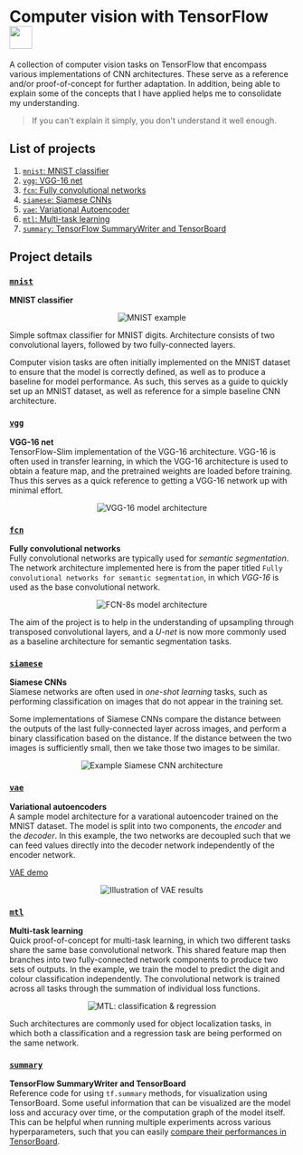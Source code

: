 # Computer vision with TensorFlow <img src="https://cdn-images-1.medium.com/max/256/1*cKG1LJvVTaWqSkYSyVqtsQ.png" width="40px" />
A collection of computer vision tasks on TensorFlow that encompass various implementations of CNN architectures. These serve as a reference and/or proof-of-concept for further adaptation. In addition, being able to explain some of the concepts that I have applied helps me to consolidate my understanding.

> If you can't explain it simply, you don't understand it well enough.

## List of projects
1. [`mnist`: MNIST classifier](#mnist)
1. [`vgg`: VGG-16 net](#vgg)
1. [`fcn`: Fully convolutional networks](#fcn)
1. [`siamese`: Siamese CNNs](#siamese)
1. [`vae`: Variational Autoencoder](#vae)
1. [`mtl`: Multi-task learning](#mtl)
1. [`summary`: TensorFlow SummaryWriter and TensorBoard](#summary)


## Project details
### [`mnist`](./mnist/)
**MNIST classifier**  
<p align="center">
    <img alt="MNIST example"
         src="https://www.tensorflow.org/images/mnist_0-9.png" />
</p>

Simple softmax classifier for MNIST digits. Architecture consists of two convolutional layers, followed by two fully-connected layers.

Computer vision tasks are often initially implemented on the MNIST dataset to ensure that the model is correctly defined, as well as to produce a baseline for model performance. As such, this serves as a guide to quickly set up an MNIST dataset, as well as reference for a simple baseline CNN architecture.

### [`vgg` ](./vgg/)
**VGG-16 net**  
TensorFlow-Slim implementation of the VGG-16 architecture. VGG-16 is often used in transfer learning, in which the VGG-16 architecture is used to obtain a feature map, and the pretrained weights are loaded before training. Thus this serves as a quick reference to getting a VGG-16 network up with minimal effort.

<p align="center">
    <img alt="VGG-16 model architecture" 
         src="https://qph.fs.quoracdn.net/main-qimg-83c7dee9e8b039c3ca27c8dd91cacbb4" />
</p>

### [`fcn`](./fcn/)
**Fully convolutional networks**  
Fully convolutional networks are typically used for _semantic segmentation_. The network architecture implemented here is from the paper titled `Fully convolutional networks for semantic segmentation`, in which _VGG-16_ is used as the base convolutional network.

<p align="center">
    <img alt="FCN-8s model architecture"
         src="https://devblogs.nvidia.com/wp-content/uploads/2016/11/figure15.png" />
</p>

The aim of the project is to help in the understanding of upsampling through transposed convolutional layers, and a _U-net_ is now more commonly used as a baseline architecture for semantic segmentation tasks.

### [`siamese`](./siamese/)
**Siamese CNNs**  
Siamese networks are often used in _one-shot learning_ tasks, such as performing classification on images that do not appear in the training set.

Some implementations of Siamese CNNs compare the distance between the outputs of the last fully-connected layer across images, and perform a binary classification based on the distance. If the distance between the two images is sufficiently small, then we take those two images to be similar.

<p align="center">
    <img alt="Example Siamese CNN architecture"
         src="https://camo.githubusercontent.com/b27757e11d8687dc846b016e0fac80a544e7b645/68747470733a2f2f736f72656e626f756d612e6769746875622e696f2f696d616765732f5369616d6573655f6469616772616d5f322e706e67" />
</p>

### [`vae`](./vae/)
**Variational autoencoders**  
A sample model architecture for a varational autoencoder trained on the MNIST dataset. The model is split into two components, the _encoder_ and the _decoder_. In this example, the two networks are decoupled such that we can feed values directly into the decoder network independently of the encoder network.

[VAE demo](https://transcranial.github.io/keras-js/#/mnist-vae)

<p align="center">
    <img alt="Illustration of VAE results"
         src="https://www.kaggleusercontent.com/kf/2737130/eyJhbGciOiJkaXIiLCJlbmMiOiJBMTI4Q0JDLUhTMjU2In0..U3sz60Jsm1GqZA7dbirzLA.8uZhV_Xi0ReWOOmecyhS6unQJEI8wqP96_eTx6TJ9_8CVrUos3HdEGkewLmAB6tNAXNVDmmafpAGLUNdsIjQtFEdObcuNZIvIxQO967tBKGV69vZzlSLqPeuJR8_UT567hw7guMcfv3vcmFRMPWMXoItFJ-QytUVKdQL4_c6HpL87P8L-WmZOw6nz9rWHQj-.lN-RicFzlMmUdkkT9tqL9w/__results___files/__results___34_0.png" />
</p>

### [`mtl`](./mtl/)
**Multi-task learning**  
Quick proof-of-concept for multi-task learning, in which two different tasks share the same base convolutional network. This shared feature map then branches into two fully-connected network components to produce two sets of outputs. In the example, we train the model to predict the digit and colour classification independently. The convolutional network is trained across all tasks through the summation of individual loss functions.

<p align="center">
    <img alt="MTL: classification & regression"
         src="https://leonardoaraujosantos.gitbooks.io/artificial-inteligence/content/more_images/LocalizationRegression2.png" />
</p>

Such architectures are commonly used for object localization tasks, in which both a classification and a regression task are being performed on the same network.

### [`summary`](./summary/)
**TensorFlow SummaryWriter and TensorBoard**  
Reference code for using `tf.summary` methods, for visualization using TensorBoard. Some useful information that can be visualized are the model loss and accuracy over time, or the computation graph of the model itself. This can be helpful when running multiple experiments across various hyperparameters, such that you can easily [compare their performances in TensorBoard](https://github.com/tensorflow/tensorboard/blob/master/README.md#runs-comparing-different-executions-of-your-model). 
